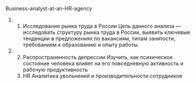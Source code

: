 Business-analyst-at-an-HR-agency

1. 1) Исследование рынка труда в России	Цель данного анализа — исследовать структуру рынка труда в России, выявить ключевые тенденции в предложениях по вакансиям, типам занятости, требованиям к образованию и опыту работы.
2. 2) Распространенность депрессии	Изучить, как психическое состояние человека влияет на его повседневную активность и рабочую продуктивность
   3) HR Аналитика увольнений и производительности сотрудников
